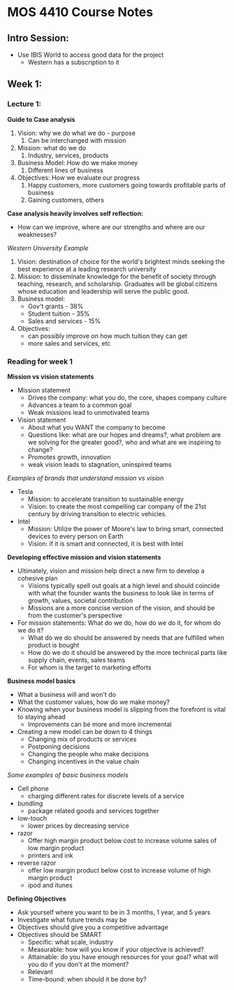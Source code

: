 # MOS 4410 Course Notes

## Intro Session:

-   Use IBIS World to access good data for the project
    -   Western has a subscription to it

## Week 1:

### Lecture 1:

**Guide to Case analysis**

1. Vision: why we do what we do - purpose
    1. Can be interchanged with mission
2. Mission: what do we do
    1. Industry, services, products
3. Business Model: How do we make money
    1. Different lines of business
4. Objectives: How we evaluate our progress
    1. Happy customers, more customers going towards profitable parts of business
    1. Gaining customers, others

**Case analysis heavily involves self reflection:**

- How can we improve, where are our strengths and where are our weaknesses?

*Western University Example*

1. Vision: destination of choice for the world's brightest minds seeking the best experience at a leading research university
2. Mission: to disseminate knowledge for the benefit of society through teaching, research, and scholarship. Graduates will be global citizens whose education and leadership will serve the public good.
3. Business model: 
    - Gov't grants - 38%
    - Student tuition - 35%
    - Sales and services - 15%
4. Objectives:
    - can possibly improve on how much tuition they can get
    - more sales and services, etc
    
### Reading for week 1

**Mission vs vision statements**

- Mission statement
    - Drives the company: what you do, the core, shapes company culture
    - Advances a team to a common goal
    - Weak missions lead to unmotivated teams
- Vision statement
    - About what you WANT the company to become
    - Questions like: what are our hopes and dreams?, what problem are we solving for the greater good?, who and what are we inspiring to change?
    - Promotes growth, innovation
    - weak vision leads to stagnation, uninspired teams
    
*Examples of brands that understand mission vs vision*

- Tesla
    - Mission: to accelerate transition to sustainable energy
    - Vision: to create the most compelling car company of the 21st century by driving transition to electric vehicles.
- Intel
    - Mission: Utilize the power of Moore's law to bring smart, connected devices to every person on Earth
    - Vision: if it is smart and connected, it is best with Intel
    
**Developing effective mission and vision statements**

- Ultimately, vision and mission help direct a new firm to develop a cohesive plan
    - Visions typically spell out goals at a high level and should coincide with what the founder wants the business to look like in terms of growth, values, societal contribution
    - Missions are a more concise version of the vision, and should be from the customer's perspective
- For mission statements: What do we do, how do we do it, for whom do we do it?
    - What do we do should be answered by needs that are fulfilled when product is bought
    - How do we do it should be answered by the more technical parts like supply chain, events, sales teams
    - For whom is the target to marketing efforts
        
**Business model basics**

- What a business will and won't do
- What the customer values, how do we make money?
- Knowing when your business model is slipping from the forefront is vital to staying ahead
    - Improvements can be more and more incremental
- Creating a new model can be down to 4 things
    - Changing mix of products or services
    - Postponing decisions
    - Changing the people who make decisions
    - Changing incentives in the value chain
    
*Some examples of basic business models*

- Cell phone
    - charging different rates for discrete levels of a service
- bundling
    - package related goods and services together
- low-touch
    - lower prices by decreasing service
- razor
  - Offer high margin product below cost to increase volume sales of low margin product
  - printers and ink
- reverse razor
  - offer low margin product below cost to increase volume of high margin product
  - ipod and itunes
  
**Defining Objectives**

- Ask yourself where you want to be in 3 months, 1 year, and 5 years
- Investigate what future trends may be
- Objectives should give you a competitive advantage
- Objectives should be SMART
    - Specific: what scale, industry
    - Measurable: how will you know if your objective is achieved?
    - Attainable: do you have enough resources for your goal? what will you do if you don't at the moment?
    - Relevant
    - Time-bound: when should it be done by?
